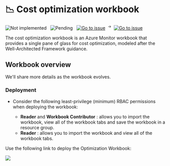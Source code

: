 # 📉 Cost optimization workbook

![Not implemented](https://img.shields.io/badge/version-not_implemented-inactive)
&nbsp;
![Pending](https://img.shields.io/badge/status-in_progress-blue)
&nbsp;
[![Go to issue](https://img.shields.io/github/issues/detail/title/microsoft/cloud-hubs/104?label=roadmap)](https://github.com/microsoft/cloud-hubs/issues/104)
&nbsp;<sup>→</sup>&nbsp;
[![Go to issue](https://img.shields.io/github/issues/detail/state/microsoft/cloud-hubs/107)](https://github.com/microsoft/cloud-hubs/issues/107)

The cost optimization workbook is an Azure Monitor workbook that provides a single pane of glass for cost optimization, modeled after the Well-Architected Framework guidance.


## Workbook overview
We'll share more details as the workbook evolves.



### Deployment
* Consider the following least-privilege (minimum) RBAC permissions when deploying the workbook:

  * **Reader** and **Workbook Contributor** : allows you to import the workbook, view all of the workbook tabs and save the workbook in a resource group.
  * **Reader** : allows you to import the workbook and view all of the workbook tabs.

Use the following link to deploy the Optimization Workbook:

   <a href="https://portal.azure.com/#create/Microsoft.Template/uri/https%3A%2F%2Fraw.githubusercontent.com%2Farthurclares%2FWAFOptimizationFactory%2Fmain%2FOptmizationFactoryWorkbook%2Fazuredeploy.json" target="_blank"><img src="https://aka.ms/deploytoazurebutton"/></a>

